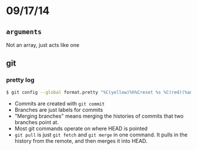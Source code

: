 # 09/17/14

## `arguments`
Not an array, just acts like one

## git

### pretty log

```sh
$ git config --global format.pretty "%C(yellow)%h%Creset %s %C(red)(%an, %cr)%Creset"
```

- Commits are created with `git commit`
- Branches are just labels for commits
- "Merging branches" means merging the histories of commits that two branches point at.
- Most git commands operate on where HEAD is pointed
- `git pull` is just `git fetch` and `git merge` in one command. It pulls in the history from the remote, and then merges it into HEAD.
